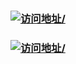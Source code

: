 
<h3>
    <a href=https://sg996.github.io/pyramid-table/ target=_blank>
    <img src=https://img.shields.io/badge/GitHub%20%E5%9C%B0%E5%9D%80-https%3A%2F%2Fsg996.github.io%2Fpyramid--table%2F-brightgreen alt=访问地址/>
    </a>
</h3>
<h3>
    <a href=https://sg996.gitee.io/pyramid-table/ target=_blank>
    <img src=https://img.shields.io/badge/Gitee%20%E5%9C%B0%E5%9D%80-https%3A%2F%2Fsg996.gitee.io%2Fpyramid--table%2F-brightgreen alt=访问地址/>
    </a>
</h3>

